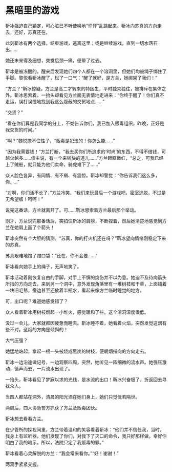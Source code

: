 # 黑暗里的游戏

靳冰强迫自己镇定，可心脏已不听使唤地“怦怦”乱跳起来。靳冰向苏真的方向走去，还好，苏真还在。 

此刻靳冰有两个选择，结束游戏，逃离这里；或是继续游戏，直到一切水落石出…… 

她还未来得及细想，突觉后颈一痛，便晕了过去。 

靳冰是被冻醒的。醒来后发现她们四个人都在一个溶洞里，但她们均被绳子绑住了手脚。黎悦看靳冰醒了，松了一口气：“醒了就好，是方兰，她绑架了我们！” 

“方兰？”靳冰惊疑。方兰是高二才转来的特困生，平时独来独往，被排斥在集体之外。靳冰思索着，一抬头却看见方兰面无表情地走进来：“你终于醒了！你们真不走运，误打误撞地找到我这么隐蔽的交货地点……” 

“交货？” 

“看在你们算是我同学的分上，不妨告诉你们，我已加入贩毒组织，昨晚，正好是我交货的时间。” 

“啊？”黎悦捺不住性子，“贩毒是犯法的！你怎么能……” 

“因为我需要钱！”方兰打断，“我去买你们所追求的‘时尚’的东西，不得不借钱，可越欠越多……债主说，有一个来钱快的道儿……”方兰眼眶微红，“总之，可我已经上了贼船，就只能为他们卖命，骑虎难下了……” 

众人脸色各异，有同情、有不屑、有震惊。靳冰却警觉：“你告诉我们这么多，你……” 

“对啊，你们活不长了，”方兰冷笑，“我们来玩最后一个游戏吧，密室逃脱，不过是无希望版！呵呵！” 

说完这番话，方兰就离开了。可……靳冰思索着方兰最后那个举动。 

刚才，方兰说完那番话后，突掐住靳冰的肩膀，不断捏着，然后她清楚地感觉到方兰在她肩上画了个箭头！ 

靳冰突然有个大胆的猜测。“苏真，你的打火机还在吗？”靳冰望向情绪刚稳定下来的苏真。 

苏真艰难地蹭了蹭口袋：“还在，你不会要……” 

靳冰看向她手上的绳子，无声地笑了。 

靳冰活动着刚恢复自由的手脚，对手上不慎的烧伤并不以为意。她迫不及待向箭头所指的方向走去，来到另一个洞中，意外发现角落里有一堆树枝和干草，上面铺着一块旧毛毯，旁边甚至还放着半瓶水，看起来像方兰临时睡觉的地方。 

可，出口呢？难道她感觉错了？ 

众人看着靳冰用树枝燃起一小堆火，感觉暖和了些。这个溶洞温度很低。 

没过一会儿，大家就都因疲惫而睡去。靳冰睡不着，她看着火焰，突然发觉这烟有些不对。这烟的方向是倾斜的！ 

大气压强？ 

她猛地站起，拿起一根一头被烧成黑炭的树枝，便朝烟指向的方向走去。 

靳冰一边沿途做记号，一边观察四周，突然，她听见一阵细微的流水声。她强压激动，循声而去，一片流水出现了。 

一抬头，靳冰看见了梦寐以求的光线，是水流的出口！靳冰兴奋极了，折返回去寻找众人。 

当四人都站在洞外，清晨的阳光洒在她们身上，她们只觉恍若隔世。 

两周后，四人协助警方抓获了方兰及贩毒团伙。 

靳冰想去看看方兰。 

在少管所的探视间里，方兰带着温和的笑容看着靳冰：“他们并不信任我，当时，我身上有监听器，他们发现了你们，对我下了灭口的命令，我只好那样做。幸好你明白了我的暗示。所以，法院只定了我贩毒的罪。” 

靳冰看着心灵解脱的方兰：“我会常来看你。”“好！谢谢！” 

两双手紧紧交握。